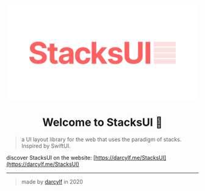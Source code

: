 <p>
  <img alt="logo" src="logo.png" align="center" />
</p>
<h1 align="center">
  Welcome to StacksUI 👋
</h1>
<!--<p>
  <img alt="Version" src="https://img.shields.io/badge/version-0.1.0-blue.svg?cacheSeconds=2592000" />
  <a href="#" target="https://github.com/ehne/leven/blob/master/LICENSE.md">
    <img alt="License: ISC" src="https://img.shields.io/github/license/ehne/leven" />
  </a>
</p>-->

> a UI layout library for the web that uses the paradigm of stacks. Inspired by SwiftUI.

discover StacksUI on the website: [https://darcylf.me/StacksUI](https://darcylf.me/StacksUI)

--- 
 
> made by [darcylf](https://darcylf.me) in 2020
